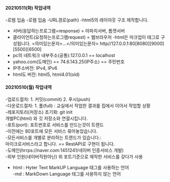 #### 20210511(화) 작업내역
 -로렘 입숨
 -로렘 입숨
 -URL경로(path)
 -html5의 레이아웃 구조 제작합니다.
 - 서버(응답하는프로그램=response) = 아파치서버, 톰캣서버
 - 클라이언트(요청하는프로그램request) = 웹브라우저
 -html은 마크업이 태그로 구성됩니다. <의미있는문자>...</의미있는문자>
 http//127.0.0.1:80[8080][9000][5500][6500]
 - pc의 네트워크 내부주소(공통):127.0.0.1 == localhost
 - yahoo.com(도메인) == 74.6.143.25(IP주소) == 주민번호
 - IP주소버전: IPv4, IPv6
 - html도 버전: html5, html4.01(old)


#### 20210510(월) 작업내역
-업로드절차: 1. 커밋(commit) 2. 푸시(push)<br>
-다운로드절차: 1. 풀(full) : 교실에서 작업한 결과를 집에서 이어서
작업할 상황<br>
-레포지토리(저장소) 초기화: git init<br>
개발PC(html) 와 깃 저장소와 연결시킵니다.<br>
-포트(port): 포트번호로 서비스를 만드는것이 트렌드<br>
-이전에는 80포트에 모든 서비스 묶어놓았습니다.<br>
-모든서비스를 개별로 분라하는 트렌드가 있습니다.:<br>
마이크로서비스라고 합니다. == RestAPI로 구현이 됩니다.<br>
-도메인(hrrps://naver.com:1451241/네이버 인증서비스 개발)<br>
-외부 인원(네이버직원아닌) 위 포트기준으로 제작한 서비스를 갖다가 사용<br>
- html : Hyter Text MarkUP Language 태그를 사용하는 언어<br>
-md : MarkDown Language 태그를 사용하지 않는 언어<br>